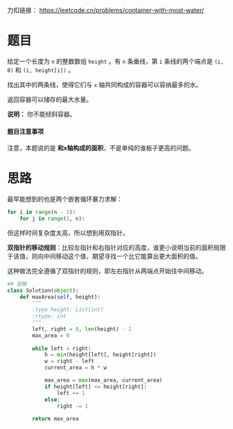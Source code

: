 力扣链接： https://leetcode.cn/problems/container-with-most-water/

# 题目
给定一个长度为 `n` 的整数数组 `height` 。有 `n` 条垂线，第 `i` 条线的两个端点是 `(i, 0)` 和 `(i, height[i])` 。

找出其中的两条线，使得它们与 `x` 轴共同构成的容器可以容纳最多的水。

返回容器可以储存的最大水量。

**说明：** 你不能倾斜容器。

#### 题目注意事项
注意，本题说的是 **和x轴构成的面积**，不是单纯的谁板子更高的问题。
# 思路
最早能想到的也是两个嵌套循环暴力求解：
```Python
for i in range(n - 1):
	for j in range(1, n):
```
但这样时间复杂度太高，所以想到用双指针。

**双指针的移动规则**：比较左指针和右指针对应的高度，谁更小说明当前的面积局限于该值，则向中间移动这个值，期望寻找一个比它能算出更大面积的值。

这种做法完全遵循了双指针的规则，即左右指针从两端点开始往中间移动。

```Python
## 题解
class Solution(object):
    def maxArea(self, height):
        """
        :type height: List[int]
        :rtype: int
        """
        left, right = 0, len(height) - 1
        max_area = 0
        
        while left < right:
            h = min(height[left], height[right])
            w = right - left
            current_area = h * w

            max_area = max(max_area, current_area)
            if height[left] <= height[right]:
                left += 1
            else:
                right -= 1
                
        return max_area
```